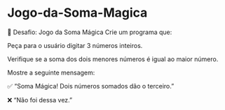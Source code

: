 # Jogo-da-Soma-Magica
🧠 Desafio: Jogo da Soma Mágica
Crie um programa que:

Peça para o usuário digitar 3 números inteiros.

Verifique se a soma dos dois menores números é igual ao maior número.

Mostre a seguinte mensagem:

✅ “Soma Mágica! Dois números somados dão o terceiro.”

❌ “Não foi dessa vez.”
